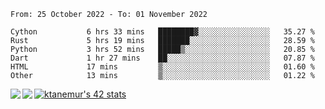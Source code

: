 <!--START_SECTION:waka-->

```text
From: 25 October 2022 - To: 01 November 2022

Cython           6 hrs 33 mins   ████████▓░░░░░░░░░░░░░░░░   35.27 %
Rust             5 hrs 19 mins   ███████░░░░░░░░░░░░░░░░░░   28.59 %
Python           3 hrs 52 mins   █████▒░░░░░░░░░░░░░░░░░░░   20.85 %
Dart             1 hr 27 mins    ██░░░░░░░░░░░░░░░░░░░░░░░   07.87 %
HTML             17 mins         ▒░░░░░░░░░░░░░░░░░░░░░░░░   01.60 %
Other            13 mins         ▒░░░░░░░░░░░░░░░░░░░░░░░░   01.22 %
```

<!--END_SECTION:waka-->
<a href="https://github.com/anuraghazra/github-readme-stats">
  <img align="left" src="https://github-readme-stats.vercel.app/api?username=Tanesan&count_private=true&show_icons=true" />
<img align="left" src="https://github-readme-stats.vercel.app/api/top-langs/?username=Tanesan" />
</a>

[![ktanemur's 42 stats](https://badge42.vercel.app/api/v2/cl1wslf6s002109l771rng2w8/stats?cursusId=21&coalitionId=62)](https://github.com/JaeSeoKim/badge42)
